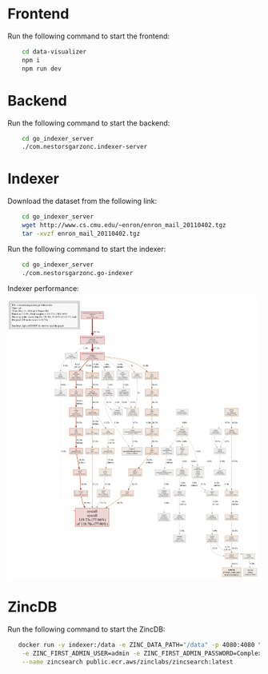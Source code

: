 # Frontend

Run the following command to start the frontend:

```bash
    cd data-visualizer
    npm i
    npm run dev
```

# Backend

Run the following command to start the backend:

```bash
    cd go_indexer_server
    ./com.nestorsgarzonc.indexer-server
```

# Indexer

Download the dataset from the following link:

```bash
    cd go_indexer_server
    wget http://www.cs.cmu.edu/~enron/enron_mail_20110402.tgz
    tar -xvzf enron_mail_20110402.tgz
```

Run the following command to start the indexer:

```bash
    cd go_indexer_server
    ./com.nestorsgarzonc.go-indexer
```

Indexer performance:

<img src="go_indexer/pprof001.svg" alt="drawing" width="500"/>

# ZincDB

Run the following command to start the ZincDB:

```bash
   docker run -v indexer:/data -e ZINC_DATA_PATH="/data" -p 4080:4080 \
    -e ZINC_FIRST_ADMIN_USER=admin -e ZINC_FIRST_ADMIN_PASSWORD=Complexpass#123 \
    --name zincsearch public.ecr.aws/zinclabs/zincsearch:latest
```
